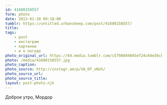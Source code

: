```yaml
---
id: 41680158557
form: photo
date: 2013-01-28 09:18:00
tumblr: https://untitled.urbansheep.com/post/41680158557/
title:
tags:
    - post
    - инстаграм
    - картинки
    - и о погоде
photo_original_url: https://64.media.tumblr.com/c5798044045ef24c64e58cb0382cd857/tumblr_mhbleaUBBh1qz4wzio1_640.jpg
photo: /media/41680158557.jpg
photo_caption: 
photo_source: http://instagr.am/p/VA_DT_oNzh/
photo_source_url:
photo_source_title:
layout: post-photo.njk
---
```


<p>Доброе утро, Мордор</p>
